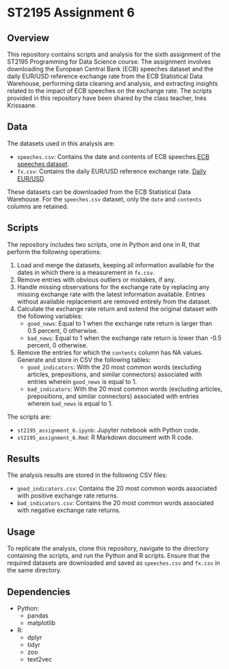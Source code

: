 # ST2195 Assignment 6

## Overview

This repository contains scripts and analysis for the sixth assignment of the ST2195 Programming for Data Science course. The assignment involves downloading the European Central Bank (ECB) speeches dataset and the daily EUR/USD reference exchange rate from the ECB Statistical Data Warehouse, performing data cleaning and analysis, and extracting insights related to the impact of ECB speeches on the exchange rate. The scripts provided in this repository have been shared by the class teacher, Inès Krissaane.

## Data

The datasets used in this analysis are:

- `speeches.csv`: Contains the date and contents of ECB speeches.[ECB speeches dataset](https://www.ecb.europa.eu/press/key/html/downloads.en.html).
- `fx.csv`: Contains the daily EUR/USD reference exchange rate. [Daily EUR/USD](https://data.ecb.europa.eu/data/datasets/EXR/EXR.D.USD.EUR.SP00.A).

These datasets can be downloaded from the ECB Statistical Data Warehouse. For the `speeches.csv` dataset, only the `date` and `contents` columns are retained.

## Scripts

The repository includes two scripts, one in Python and one in R, that perform the following operations:

1. Load and merge the datasets, keeping all information available for the dates in which there is a measurement in `fx.csv`.
2. Remove entries with obvious outliers or mistakes, if any.
3. Handle missing observations for the exchange rate by replacing any missing exchange rate with the latest information available. Entries without available replacement are removed entirely from the dataset.
4. Calculate the exchange rate return and extend the original dataset with the following variables:
   - `good_news`: Equal to 1 when the exchange rate return is larger than 0.5 percent, 0 otherwise.
   - `bad_news`: Equal to 1 when the exchange rate return is lower than -0.5 percent, 0 otherwise.
5. Remove the entries for which the `contents` column has NA values. Generate and store in CSV the following tables:
   - `good_indicators`: With the 20 most common words (excluding articles, prepositions, and similar connectors) associated with entries wherein `good_news` is equal to 1.
   - `bad_indicators`: With the 20 most common words (excluding articles, prepositions, and similar connectors) associated with entries wherein `bad_news` is equal to 1.

The scripts are:

- `st2195_assignment_6.ipynb`: Jupyter notebook with Python code.
- `st2195_assignment_6.Rmd`: R Markdown document with R code.

## Results

The analysis results are stored in the following CSV files:

- `good_indicators.csv`: Contains the 20 most common words associated with positive exchange rate returns.
- `bad_indicators.csv`: Contains the 20 most common words associated with negative exchange rate returns.

## Usage

To replicate the analysis, clone this repository, navigate to the directory containing the scripts, and run the Python and R scripts. Ensure that the required datasets are downloaded and saved as `speeches.csv` and `fx.csv` in the same directory.

## Dependencies

- Python:
  - pandas
  - matplotlib
- R:
  - dplyr
  - tidyr
  - zoo
  - text2vec